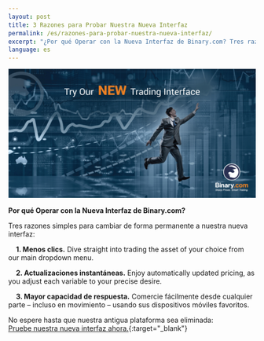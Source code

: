 ```yaml
---
layout: post
title: 3 Razones para Probar Nuestra Nueva Interfaz
permalink: /es/razones-para-probar-nuestra-nueva-interfaz/
excerpt: "¿Por qué Operar con la Nueva Interfaz de Binary.com? Tres razones simples para cambiar de forma permanente a nuestra nueva interfaz..."
language: es
---
```



<a href="https://www.binary.com" target="_blank"><img src="/images/FB-ads5.jpg" alt="Binary.com"></a>

**Por qué Operar con la Nueva Interfaz de Binary.com?**

Tres razones simples para cambiar de forma permanente a nuestra nueva interfaz: 

&nbsp;&nbsp;&nbsp;&nbsp;**1. Menos clics.** Dive straight into trading the asset of your choice from our main dropdown menu.

&nbsp;&nbsp;&nbsp;&nbsp;**2. Actualizaciones instantáneas.** Enjoy automatically updated pricing, as you adjust each variable to your precise desire.

&nbsp;&nbsp;&nbsp;&nbsp;**3. Mayor capacidad de respuesta.** Comercie fácilmente desde cualquier parte – incluso en movimiento – usando sus dispositivos móviles favoritos.

No espere hasta que nuestra antigua plataforma sea eliminada:<br>
[Pruebe nuestra nueva interfaz ahora.](https://www.binary.com/){:target="_blank"}

